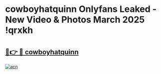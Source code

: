 # cowboyhatquinn Onlyfans Leaked - New Video & Photos March 2025 !qrxkh

# <h2><a href="https://6653pi.iuczelnia.edu.pl?title=cowboyhatquinn&ref=qrxkh">🔗👉 🔴 cowboyhatquinn</a></h2>

[![acn](https://github.com/user-attachments/assets/0f9c940e-d8b0-45ae-aac7-cd30a18b3e1c)](https://6653pi.iuczelnia.edu.pl?title=cowboyhatquinn&ref=qrxkh)


